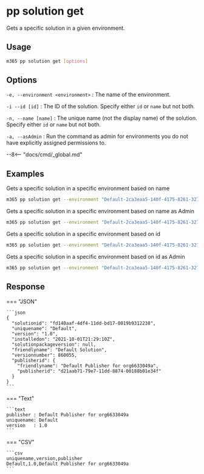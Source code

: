 # pp solution get

Gets a specific solution in a given environment.

## Usage

```sh
m365 pp solution get [options]
```

## Options

`-e, --environment <environment>`
: The name of the environment.

`-i --id [id]`
: The ID of the solution. Specify either `id` or `name` but not both.

`-n, --name [name]`
: The unique name (not the display name) of the solution. Specify either `id` or `name` but not both.

`-a, --asAdmin`
: Run the command as admin for environments you do not have explicitly assigned permissions to.

--8<-- "docs/cmd/_global.md"

## Examples

Gets a specific solution in a specific environment based on name

```sh
m365 pp solution get --environment "Default-2ca3eaa5-140f-4175-8261-3272edf9f339" --name "Default"
```

Gets a specific solution in a specific environment based on name as Admin

```sh
m365 pp solution get --environment "Default-2ca3eaa5-140f-4175-8261-3272edf9f339" --name "Default" --asAdmin
```

Gets a specific solution in a specific environment based on id

```sh
m365 pp solution get --environment "Default-2ca3eaa5-140f-4175-8261-3272edf9f339" --id "ee62fd63-e49e-4c09-80de-8fae1b9a427e"
```

Gets a specific solution in a specific environment based on id as Admin

```sh
m365 pp solution get --environment "Default-2ca3eaa5-140f-4175-8261-3272edf9f339" --id "ee62fd63-e49e-4c09-80de-8fae1b9a427e" --asAdmin
```

## Response

=== "JSON"

    ```json
    {
      "solutionid": "fd140aaf-4df4-11dd-bd17-0019b9312238",
      "uniquename": "Default",
      "version": "1.0",
      "installedon": "2021-10-01T21:29:10Z",
      "solutionpackageversion": null,
      "friendlyname": "Default Solution",
      "versionnumber": 860055,
      "publisherid": {
        "friendlyname": "Default Publisher for org6633049a",
        "publisherid": "d21aab71-79e7-11dd-8874-00188b01e34f"
      }
    }
    ```

=== "Text"

    ```text
    publisher : Default Publisher for org6633049a
    uniquename: Default
    version   : 1.0
    ```

=== "CSV"

    ```csv
    uniquename,version,publisher
    Default,1.0,Default Publisher for org6633049a
    ```
